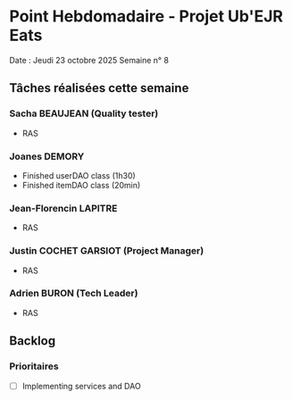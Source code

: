 # Point Hebdomadaire - Projet Ub'EJR Eats

Date : Jeudi 23 octobre 2025
Semaine n° 8

## Tâches réalisées cette semaine

### Sacha BEAUJEAN (Quality tester)
- RAS

### Joanes DEMORY
- Finished userDAO class (1h30)
- Finished itemDAO class (20min)

### Jean-Florencin LAPITRE 
- RAS

### Justin COCHET GARSIOT (Project Manager)
- RAS

### Adrien BURON (Tech Leader)
- RAS

## Backlog

### Prioritaires
- [ ]  Implementing services and DAO
